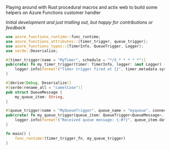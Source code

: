 Playing around with Rust procedural macros and actix web to build some helpers on Azure Functions customer handler

_Initial development and just trialling out, but happy for contributions or feedback_

```rust
use azure_functions_runtime::func_runtime;
use azure_functions_attributes::{timer_trigger, queue_trigger};
use azure_functions_types::{TimerInfo, QueueTrigger, Logger};
use serde::Deserialize;

#[timer_trigger(name = "MyTimer", schedule = "*/5 * * * * *")]
pub(crate) fn my_timer_trigger(timer: TimerInfo, logger: &mut Logger) {
    logger.info(format!("Timer trigger fired at {}", timer.metadata.sys.utc_now));
}

#[derive(Debug, Deserialize)]
#[serde(rename_all = "camelCase")]
pub struct QueueMessage {
    my_queue_item: String,
}

#[queue_trigger(name = "MyQueueTrigger", queue_name = "myqueue", connection = "AzureStorageConnectionString")]
pub(crate) fn my_queue_trigger(queue_item: QueueTrigger<QueueMessage>, logger: &mut Logger) {
    logger.info(format!("Received queue message: {:#?}", queue_item.data.my_queue_item));
}

fn main() {
    func_runtime!(timer_trigger_fn, my_queue_trigger)
}
```
